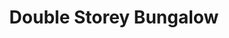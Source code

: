 ---
layout: post
categories: [sale, house, bungalow]
title: "Double Storey Bungalow"
price: "80 Lac"
front: "6 Rooms"
baths: "5"
workshops: "Garage"
address: "Justice Hameed Colony"
type: "Bungalow FOR SALE"
area: "8 Marla"
---
